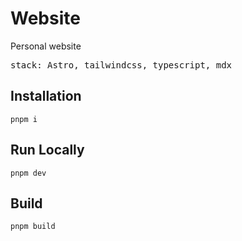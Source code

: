 # Website

Personal website

<samp>
stack: Astro, tailwindcss, typescript, mdx
</samp>

## Installation

```shell
pnpm i
```

## Run Locally

```shell
pnpm dev
```

## Build

```shell
pnpm build
```
